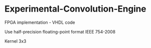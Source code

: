 # Experimental-Convolution-Engine
FPGA implementation - VHDL code 

Use half-precision floating-point format IEEE 754-2008 

Kernel 3x3
